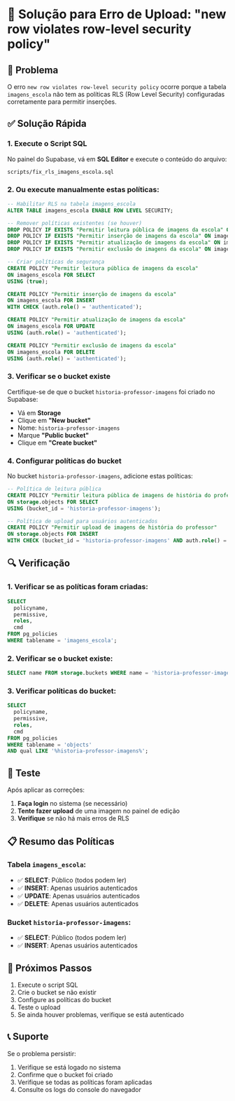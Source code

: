 # 🔧 Solução para Erro de Upload: "new row violates row-level security policy"

## 🚨 Problema
O erro `new row violates row-level security policy` ocorre porque a tabela `imagens_escola` não tem as políticas RLS (Row Level Security) configuradas corretamente para permitir inserções.

## ✅ Solução Rápida

### 1. Execute o Script SQL
No painel do Supabase, vá em **SQL Editor** e execute o conteúdo do arquivo:
```
scripts/fix_rls_imagens_escola.sql
```

### 2. Ou execute manualmente estas políticas:

```sql
-- Habilitar RLS na tabela imagens_escola
ALTER TABLE imagens_escola ENABLE ROW LEVEL SECURITY;

-- Remover políticas existentes (se houver)
DROP POLICY IF EXISTS "Permitir leitura pública de imagens da escola" ON imagens_escola;
DROP POLICY IF EXISTS "Permitir inserção de imagens da escola" ON imagens_escola;
DROP POLICY IF EXISTS "Permitir atualização de imagens da escola" ON imagens_escola;
DROP POLICY IF EXISTS "Permitir exclusão de imagens da escola" ON imagens_escola;

-- Criar políticas de segurança
CREATE POLICY "Permitir leitura pública de imagens da escola"
ON imagens_escola FOR SELECT
USING (true);

CREATE POLICY "Permitir inserção de imagens da escola"
ON imagens_escola FOR INSERT
WITH CHECK (auth.role() = 'authenticated');

CREATE POLICY "Permitir atualização de imagens da escola"
ON imagens_escola FOR UPDATE
USING (auth.role() = 'authenticated');

CREATE POLICY "Permitir exclusão de imagens da escola"
ON imagens_escola FOR DELETE
USING (auth.role() = 'authenticated');
```

### 3. Verificar se o bucket existe
Certifique-se de que o bucket `historia-professor-imagens` foi criado no Supabase:
- Vá em **Storage**
- Clique em **"New bucket"**
- Nome: `historia-professor-imagens`
- Marque **"Public bucket"**
- Clique em **"Create bucket"**

### 4. Configurar políticas do bucket
No bucket `historia-professor-imagens`, adicione estas políticas:

```sql
-- Política de leitura pública
CREATE POLICY "Permitir leitura pública de imagens de história do professor"
ON storage.objects FOR SELECT
USING (bucket_id = 'historia-professor-imagens');

-- Política de upload para usuários autenticados
CREATE POLICY "Permitir upload de imagens de história do professor"
ON storage.objects FOR INSERT
WITH CHECK (bucket_id = 'historia-professor-imagens' AND auth.role() = 'authenticated');
```

## 🔍 Verificação

### 1. Verificar se as políticas foram criadas:
```sql
SELECT 
  policyname,
  permissive,
  roles,
  cmd
FROM pg_policies 
WHERE tablename = 'imagens_escola';
```

### 2. Verificar se o bucket existe:
```sql
SELECT name FROM storage.buckets WHERE name = 'historia-professor-imagens';
```

### 3. Verificar políticas do bucket:
```sql
SELECT 
  policyname,
  permissive,
  roles,
  cmd
FROM pg_policies 
WHERE tablename = 'objects' 
AND qual LIKE '%historia-professor-imagens%';
```

## 🧪 Teste

Após aplicar as correções:

1. **Faça login** no sistema (se necessário)
2. **Tente fazer upload** de uma imagem no painel de edição
3. **Verifique** se não há mais erros de RLS

## 📋 Resumo das Políticas

### Tabela `imagens_escola`:
- ✅ **SELECT**: Público (todos podem ler)
- ✅ **INSERT**: Apenas usuários autenticados
- ✅ **UPDATE**: Apenas usuários autenticados  
- ✅ **DELETE**: Apenas usuários autenticados

### Bucket `historia-professor-imagens`:
- ✅ **SELECT**: Público (todos podem ler)
- ✅ **INSERT**: Apenas usuários autenticados

## 🚀 Próximos Passos

1. Execute o script SQL
2. Crie o bucket se não existir
3. Configure as políticas do bucket
4. Teste o upload
5. Se ainda houver problemas, verifique se está autenticado

## 📞 Suporte

Se o problema persistir:
1. Verifique se está logado no sistema
2. Confirme que o bucket foi criado
3. Verifique se todas as políticas foram aplicadas
4. Consulte os logs do console do navegador 